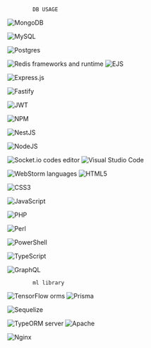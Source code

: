             DB USAGE
![MongoDB](https://img.shields.io/badge/MongoDB-%234ea94b.svg?style=for-the-badge&logo=mongodb&logoColor=white)

![MySQL](https://img.shields.io/badge/mysql-4479A1.svg?style=for-the-badge&logo=mysql&logoColor=white)

![Postgres](https://img.shields.io/badge/postgres-%23316192.svg?style=for-the-badge&logo=postgresql&logoColor=white)

![Redis](https://img.shields.io/badge/redis-%23DD0031.svg?style=for-the-badge&logo=redis&logoColor=white)
      frameworks and runtime 
![EJS](https://img.shields.io/badge/ejs-%23B4CA65.svg?style=for-the-badge&logo=ejs&logoColor=black)

![Express.js](https://img.shields.io/badge/express.js-%23404d59.svg?style=for-the-badge&logo=express&logoColor=%2361DAFB)

![Fastify](https://img.shields.io/badge/fastify-%23000000.svg?style=for-the-badge&logo=fastify&logoColor=white)

![JWT](https://img.shields.io/badge/JWT-black?style=for-the-badge&logo=JSON%20web%20tokens)

![NPM](https://img.shields.io/badge/NPM-%23CB3837.svg?style=for-the-badge&logo=npm&logoColor=white)

![NestJS](https://img.shields.io/badge/nestjs-%23E0234E.svg?style=for-the-badge&logo=nestjs&logoColor=white)

![NodeJS](https://img.shields.io/badge/node.js-6DA55F?style=for-the-badge&logo=node.js&logoColor=white)

![Socket.io](https://img.shields.io/badge/Socket.io-black?style=for-the-badge&logo=socket.io&badgeColor=010101)
           codes editor
![Visual Studio Code](https://img.shields.io/badge/Visual%20Studio%20Code-0078d7.svg?style=for-the-badge&logo=visual-studio-code&logoColor=white)

![WebStorm](https://img.shields.io/badge/webstorm-143?style=for-the-badge&logo=webstorm&logoColor=white&color=black)
           languages
![HTML5](https://img.shields.io/badge/html5-%23E34F26.svg?style=for-the-badge&logo=html5&logoColor=white)

![CSS3](https://img.shields.io/badge/css3-%231572B6.svg?style=for-the-badge&logo=css3&logoColor=white)

![JavaScript](https://img.shields.io/badge/javascript-%23323330.svg?style=for-the-badge&logo=javascript&logoColor=%23F7DF1E)

![PHP](https://img.shields.io/badge/php-%23777BB4.svg?style=for-the-badge&logo=php&logoColor=white)

![Perl](https://img.shields.io/badge/perl-%2339457E.svg?style=for-the-badge&logo=perl&logoColor=white)

![PowerShell](https://img.shields.io/badge/PowerShell-%235391FE.svg?style=for-the-badge&logo=powershell&logoColor=white)

![TypeScript](https://img.shields.io/badge/typescript-%23007ACC.svg?style=for-the-badge&logo=typescript&logoColor=white)

![GraphQL](https://img.shields.io/badge/-GraphQL-E10098?style=for-the-badge&logo=graphql&logoColor=white)

            ml library
![TensorFlow](https://img.shields.io/badge/TensorFlow-%23FF6F00.svg?style=for-the-badge&logo=TensorFlow&logoColor=white)
              orms
![Prisma](https://img.shields.io/badge/Prisma-3982CE?style=for-the-badge&logo=Prisma&logoColor=white)

![Sequelize](https://img.shields.io/badge/Sequelize-52B0E7?style=for-the-badge&logo=Sequelize&logoColor=white)

![TypeORM](https://img.shields.io/badge/TypeORM-FE0803.svg?style=for-the-badge&logo=typeorm&logoColor=white)
             server
![Apache](https://img.shields.io/badge/apache-%23D42029.svg?style=for-the-badge&logo=apache&logoColor=white)

![Nginx](https://img.shields.io/badge/nginx-%23009639.svg?style=for-the-badge&logo=nginx&logoColor=white)
